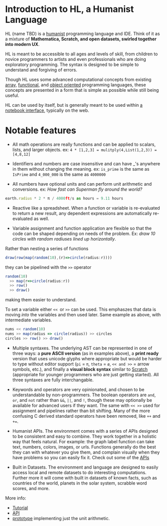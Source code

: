 # Introduction to HL, a Humanist Language

HL (name TBD) is a [humanist](https://en.wikipedia.org/wiki/Humanism) programming language and IDE.  Think of it as a mixture of **Mathematica, Scratch, and open datasets, swirled together into modern UX**.


HL is meant to be accessible to all ages and levels of skill, from children to novice programmers to artists and even professionals who are doing exploratory programming. The syntax is designed to be simple to understand and forgiving of errors.  

Though HL uses some advanced computational concepts from existing [array](https://en.wikipedia.org/wiki/Array_programming), [functional](https://en.wikipedia.org/wiki/Functional_programming), and [object oriented](https://en.wikipedia.org/wiki/Object-oriented_programming) programming languages, these concepts are presented in a form that is simple as possible while still being useful.

HL can be used by itself, but is generally meant to be used within [a notebook interface](https://en.wikipedia.org/wiki/Notebook_interface), typically on the web. 



# Notable features

* All math operations are really functions and can be applied to scalars, lists, and larger objects.  ex:   `4 * [1,2,3] = mulitply(4,List(1,2,3)) = [4,8,12]`

* Identifiers and numbers are case insensitive and can have _'s anywhere in them without changing the meaning. ex: `is_prime` is the same as `IsPrime` and  `4_000_000` is the same as `4000000`

* All numbers have optional units and can perform unit arithmetic and conversions. ex: *How fast can Superman fly around the world?*

```javascript
earth.radius * 2 * π / 4000ft/s as hours = 9.11 hours
```

* Reactive like a spreadsheet. When a function or variable is re-evaluated to return a new result, any dependent expressions are automatically re-evaluated as well. 

* Variable assignment and function application are flexible so that the code can be shaped depending on needs of the problem. Ex: *draw 10 circles with random radiuses lined up horizontally*. 

Rather than nesting a series of functions
```javascript
draw(row(map(random(10),(r)=>circle(radius:r))))
```

they can be pipelined with the `>>` operator

```javascript
random(10) 
  >> map(r=>circle(radius:r)) 
  >> row() 
  >> draw()
```

making them easier to understand.

To set a variable either `<< `or `>>` can be used. This emphaszes that data is moving *into* the variables and then used later. Same example as above, with intermediate variables.

```javascript
nums << random(10)
nums >> map(radius => circle(radius)) >> circles
circles >> row() >> draw()
```

* Multiple syntaxes.  The underlying AST can be represented in one of three ways: a **pure ASCII version** (as in examples above), a **print ready** version that uses unicode glyphs where appropriate but would be harder to type without editor support (`pi` = `π`, `theta` = `ø`,  `<< and >>` = arrow symbols, etc.), and finally a **visual block syntax** similar to [Scratch](https://en.wikipedia.org/wiki/Scratch_(programming_language)) (appropriate for younger programmers who are just getting started).  All three syntaxes are fully interchangable. 

* Keywords and operators are very opinionated, and chosen to be understandable by non-programmers. The boolean operators are `and`, `or`, and `not` rather than `&&`, `||`, and `!`, though these may optionally be available for advanced users if they want. The same with `<< >>` used for assignment and pipelines rather than bit shifting.  Many of the more confusing C derived standard operators have been removed, like `++` and `+=`.

* Humanist APIs. The environment comes with a series of APIs designed to be consistent and easy to combine. They work together in a holistic way that feels natural. For example: the graph label function can take text, numbers, colors, images, or urls.  Functions generally do the best they can with whatever you give them, and complain visually when they have problems so you can easily fix it. Check out some of the [APIs](./api.md)

* Built in Datasets. The environment and language are designed to easily access local and remote datasets to do interesting computations. Further more it will come with built in datasets of known facts, such as countries of the world, planets in the solar system, scrabble word scores, and more.



More info:

* [Tutorial](./tutorial.md)
* [API](./api.md)
* [prototype](http://apps.josh.earth/tallycat/) implementing just the unit arithmetic.

